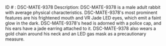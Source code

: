 ID # : DSC-MATE-9378
Description: DSC-MATE-9378 is a male adult rabbit with average physical characteristics. DSC-MATE-9378's most prominent features are his frightened mouth and VR Jade LED eyes, which emit a faint glow in the dark. DSC-MATE-9378's head is adorned with a police cap, and his ears have a jade earring attached to it. DSC-MATE-9378 also wears a gold chain around his neck and an LED gas mask as a precautionary measure.